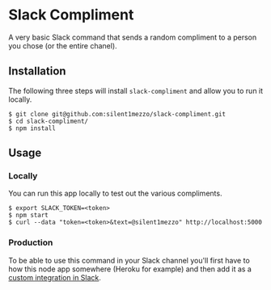 # Slack Compliment

A very basic Slack command that sends a random compliment to a person you chose (or the entire chanel).

## Installation

The following three steps will install `slack-compliment` and allow you to run it locally.

```
$ git clone git@github.com:silent1mezzo/slack-compliment.git
$ cd slack-compliment/
$ npm install
```

## Usage

### Locally
You can run this app locally to test out the various compliments.

```
$ export SLACK_TOKEN=<token>
$ npm start
$ curl --data "token=<token>&text=@silent1mezzo" http://localhost:5000
```

### Production
To be able to use this command in your Slack channel you'll first have to how this node app somewhere (Heroku for example) and then add it as a [custom integration in Slack](https://api.slack.com/slash-commands).
